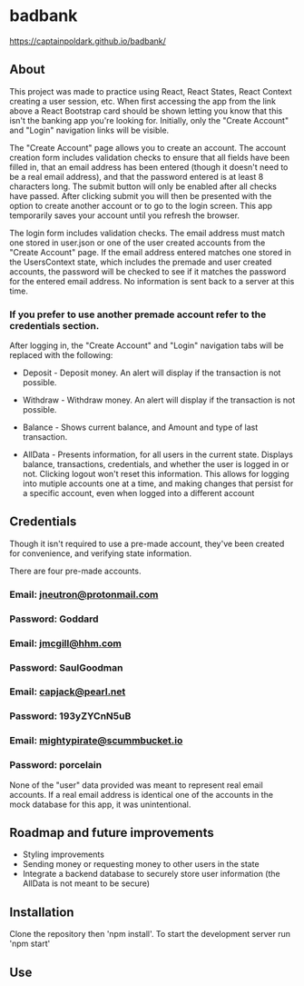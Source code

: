 # badbank

https://captainpoldark.github.io/badbank/

## About

This project was made to practice using React, React States, React Context creating a user session, 
etc. When first accessing the app from the link above a React Bootstrap card should be shown letting
you know that this isn't the banking app you're looking for. Initially, only the "Create Account" and
"Login" navigation links will be visible.

The "Create Account" page allows you to create an account. The account creation form includes 
validation checks to ensure that all fields have been filled in, that an email address has been 
entered (though it doesn't need to be a real email address), and that the password entered is at least
8 characters long. The submit button will only be enabled after all checks have passed. After clicking 
submit you will then be presented with the option to create another account or to go to the login screen. 
This app temporarily saves your account until you refresh the browser.

The login form includes validation checks. The email address must match one stored in user.json or one of
the user created accounts from the "Create Account" page. If the email address entered matches one
stored in the UsersContext state, which includes the premade and user created accounts, the password
will be checked to see if it matches the password for the entered email address. No information is
sent back to a server at this time.

### If you prefer to use another premade account refer to the credentials section.

After logging in, the "Create Account" and "Login" navigation tabs will be replaced with the
following:

- Deposit - Deposit money. An alert will display if the transaction is not possible.

- Withdraw - Withdraw money. An alert will display if the transaction is not possible.

- Balance - Shows current balance, and Amount and type of last transaction.

- AllData - Presents information, for all users in the current state. Displays balance, transactions,
credentials, and whether the user is logged in or not. Clicking logout won't reset this information.
This allows for logging into mutiple accounts one at a time, and making changes that persist for a
specific account, even when logged into a different account

## Credentials

Though it isn't required to use a pre-made account, they've been created for convenience, and verifying
state information.

There are four pre-made accounts.

### Email: jneutron@protonmail.com
### Password: Goddard

### Email: jmcgill@hhm.com
### Password: SaulGoodman

### Email: capjack@pearl.net
### Password: 193yZYCnN5uB

### Email: mightypirate@scummbucket.io
### Password: porcelain

None of the "user" data provided was meant to represent real email accounts. If a real email address is
identical one of the accounts in the mock database for this app, it was unintentional.

## Roadmap and future improvements

- Styling improvements
- Sending money or requesting money to other users in the state
- Integrate a backend database to securely store user information (the AllData is not meant to be secure)

## Installation

Clone the repository then 'npm install'. To start the development server run 'npm start'

## Use
